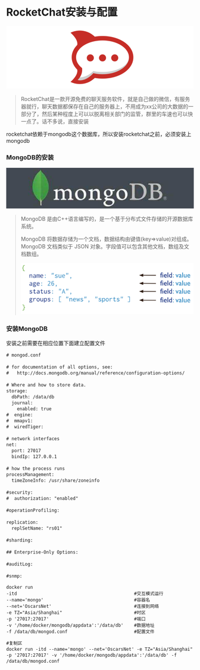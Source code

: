 # RocketChat安装与配置

![image-20210305231608784](RocketChat.assets/image-20210305231608784.png)

> RocketChat是一款开源免费的聊天服务软件，就是自己做的微信，有服务器就行，聊天数据都保存在自己的服务器上，不用成为xx公司的大数据的一部分了，然后某种程度上可以以脱离相关部门的监管，群里的车速也可以快一点了。话不多说，直接安装

rocketchat依赖于mongodb这个数据库，所以安装rocketchat之前，必须安装上mongodb

### MongoDB的安装

![image-20210305232039513](RocketChat.assets/image-20210305232039513.png)

> MongoDB 是由C++语言编写的，是一个基于分布式文件存储的开源数据库系统。
>
> MongoDB 将数据存储为一个文档，数据结构由键值(key=>value)对组成。MongoDB 文档类似于 JSON 对象。字段值可以包含其他文档，数组及文档数组。
>
> ![img](RocketChat.assets/crud-annotated-document.png)

### 安装MongoDB

安装之前需要在相应位置下面建立配置文件

```shell
# mongod.conf

# for documentation of all options, see:
#   http://docs.mongodb.org/manual/reference/configuration-options/

# Where and how to store data.
storage:
  dbPath: /data/db
  journal:
    enabled: true
#  engine:
#  mmapv1:
#  wiredTiger:

# network interfaces
net:
  port: 27017
  bindIp: 127.0.0.1

# how the process runs
processManagement:
  timeZoneInfo: /usr/share/zoneinfo

#security:
#  authorization: "enabled"

#operationProfiling:

replication:
  replSetName: "rs01"

#sharding:

## Enterprise-Only Options:

#auditLog:

#snmp:

```



```shell
docker run 
-itd 											#交互模式运行
--name='mongo'  								#容器名
--net='OscarsNet' 								#连接到网络
-e TZ="Asia/Shanghai" 							#时区
-p '27017:27017' 								#端口
-v '/home/docker/mongodb/appdata':'/data/db'    #数据地址
-f /data/db/mongod.conf							#配置文件
```

```shell
#复制区
docker run -itd --name='mongo' --net='OscarsNet' -e TZ="Asia/Shanghai" -p '27017:27017' -v '/home/docker/mongodb/appdata':'/data/db' -f /data/db/mongod.conf
```

